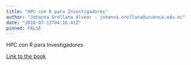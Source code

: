 ```yaml
---
title: "HPC con R para Investigadores"
author: "Johanna Orellana Alvear - johanna.orellana@ucuenca.edu.ec"
date: "2018-07-13T04:16:41Z"
pinned: FALSE
---
```


HPC con R para Investigadores

[Link to the book](https://bookdown.org/content/1498/)
